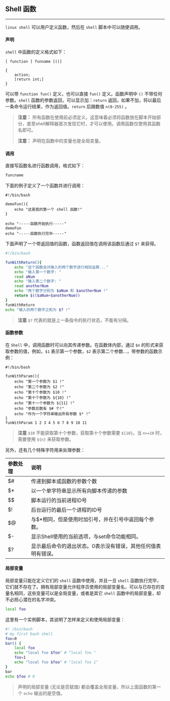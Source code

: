 ## Shell 函数

-------

`linux shell` 可以用户定义函数，然后在 `shell` 脚本中可以随便调用。

#### 声明

`shell` 中函数的定义格式如下：

```shell
[ function ] funname [()]

{
    action;
    [return int;]
}
```

可以带 `function fun()` 定义，也可以直接 `fun()` 定义。函数声明中 `()` 不带任何参数。`shell` 函数的参数返回，可以显示加：`return` 返回，如果不加，将以最后一条命令运行结果，作为返回值。`return` 后跟数值 `n(0-255)` 。

> **注意：** 所有函数在使用前必须定义。这意味着必须将函数放在脚本开始部分，直至shell解释器首次发现它时，才可以使用。调用函数仅使用其函数名即可。
>
> **注意：** 声明在函数中的变量也是全局变量。

#### 调用

直接写函数名进行函数调用，格式如下：

```bash
funcname
```

下面的例子定义了一个函数并进行调用：

```shell
#!/bin/bash

demoFun(){
    echo "这是我的第一个 shell 函数!"
}

echo "-----函数开始执行-----"
demoFun
echo "-----函数执行完毕-----"
```

下面声明了一个带返回值的函数，函数返回值在调用该函数后通过 `$?` 来获得。

```bash
#!/bin/bash

funWithReturn(){
    echo "这个函数会对输入的两个数字进行相加运算..."
    echo "输入第一个数字: "
    read aNum
    echo "输入第二个数字: "
    read anotherNum
    echo "两个数字分别为 $aNum 和 $anotherNum !"
    return $(($aNum+$anotherNum))
}
funWithReturn
echo "输入的两个数字之和为 $? !"
```

> **注意** `$?` 代表的就是上一条指令的执行状态，不能有分隔。

#### 函数参数

在 `Shell` 中，调用函数时可以向其传递参数。在函数体内部，通过 `$n` 的形式来获取参数的值，例如，`$1` 表示第一个参数，`$2` 表示第二个参数...，带参数的函数示例：

```shell
#!/bin/bash

funWithParam(){
    echo "第一个参数为 $1 !"
    echo "第二个参数为 $2 !"
    echo "第十个参数为 $10 !"
    echo "第十个参数为 ${10} !"
    echo "第十一个参数为 ${11} !"
    echo "参数总数有 $# 个!"
    echo "作为一个字符串输出所有参数 $* !"
}
funWithParam 1 2 3 4 5 6 7 8 9 10 11
```

> **注意** `$10` 不能获取第十个参数，获取第十个参数需要 `${10}`。当 `n>=10` 时，需要使用 `${n}` 来获取参数。

另外，还有几个特殊字符用来处理参数：

| 参数处理 | 说明                                                         |
| :------- | :----------------------------------------------------------- |
| $#       | 传递到脚本或函数的参数个数                                   |
| $*       | 以一个单字符串显示所有向脚本传递的参数                       |
| $$       | 脚本运行的当前进程ID号                                       |
| $!       | 后台运行的最后一个进程的ID号                                 |
| $@       | 与$*相同，但是使用时加引号，并在引号中返回每个参数。         |
| $-       | 显示Shell使用的当前选项，与set命令功能相同。                 |
| $?       | 显示最后命令的退出状态。0表示没有错误，其他任何值表明有错误。 |

#### 局部变量

局部变量只能在定义它们的 `shell` 函数中使用，并且一旦 `shell` 函数执行完毕，它们就不存在了。拥有局部变量允许程序员使用的局部变量名，可以与已存在的变量名相同，这些变量可以是全局变量，或者是其它 `shell` 函数中的局部变量，却不必担心潜在的名字冲突。

```bash
local foo
```

这里有一个实例脚本，其说明了怎样来定义和使用局部变量：

```bash
#! /bin/bash
# my first bash shell
foo=0
bar() {
    local foo
    echo "local foo $foo" # “local foo "
    foo=1
    echo "local foo $foo" # "local foo 1"
}
bar
echo $foo # 0
```

> 声明的局部变量 (无论是否赋值) 都会覆盖全局变量，所以上面函数的第一个 `echo` 输出的是空值。